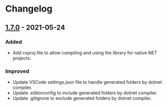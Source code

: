
# Changelog

## [1.7.0] - 2021-05-24

### Added

- Add csproj file to allow compiling and using the library for native NET projects.

### Improved

- Update VSCode settings.json file to handle generated folders by dotnet compiler.
- Update .editorconfig to include generated folders by dotnet compiler.
- Update .gitignore to exclude generated folders by dotnet compiler.

[1.7.0]: https://github.com/JuDelCo/CoreMath/compare/v1.6.0...v1.7.0

